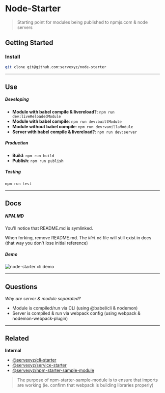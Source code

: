 # Node-Starter

> Starting point for modules being published to npmjs.com & node servers

## Getting Started

### Install

```bash
git clone git@github.com:servexyz/node-starter
```

---

## Use

##### Developing

- **Module with babel compile & livereload?**: `npm run dev:liveReloadedModule`
- **Module with babel compile**: `npm run dev:builtModule`
- **Module without babel compile**: `npm run dev:vanillaModule`
- **Server with babel compile & livereload?**: `npm run dev:server`

##### Production

- **Build**: `npm run build`
- **Publish**: `npm run publish`

##### Testing

`npm run test`

---

## Docs

##### NPM.MD

You'll notice that README.md is symlinked.

When forking, remove README.md. The `NPM.md` file will still exist in docs (that way you don't lose initial reference)

##### Demo

![node-starter cli demo](https://github.com/servexyz/node-starter/blob/master/docs/node-starter-scripts.gif)

---

## Questions

_Why are server & module separated?_

- Module is compiled/run via CLI (using @babel/cli & nodemon)
- Server is compiled & run via webpack config (using webpack & nodemon-webpack-plugin)

---

## Related

**Internal**

- [@servexyz/cli-starter](https://github.com/servexyz/cli-starter)
- [@servexyz/service-starter](https://github.com/servexyz/service-starter)
- [@servexyz/npm-starter-sample-module](https://github.com/servexyz/npm-starter-sample-module)

> The purpose of npm-starter-sample-module is to ensure that imports are working (ie. confirm that webpack is building libraries properly)
